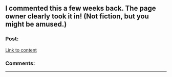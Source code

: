 ## I commented this a few weeks back. The page owner clearly took it in! (Not fiction, but you might be amused.)

### Post:

[Link to content]()

### Comments:

---

